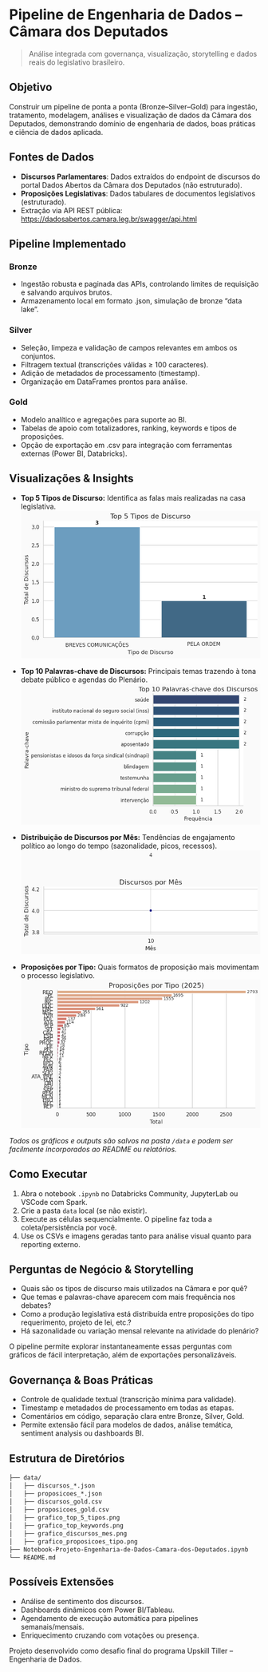 # Pipeline de Engenharia de Dados – Câmara dos Deputados

> Análise integrada com governança, visualização, storytelling e dados reais do legislativo brasileiro.

## Objetivo
Construir um pipeline de ponta a ponta (Bronze–Silver–Gold) para ingestão, tratamento, modelagem, análises e visualização de dados da Câmara dos Deputados, demonstrando domínio de engenharia de dados, boas práticas e ciência de dados aplicada.

## Fontes de Dados
- **Discursos Parlamentares**: Dados extraídos do endpoint de discursos do portal Dados Abertos da Câmara dos Deputados (não estruturado).
- **Proposições Legislativas**: Dados tabulares de documentos legislativos (estruturado).
- Extração via API REST pública: https://dadosabertos.camara.leg.br/swagger/api.html

## Pipeline Implementado
### Bronze
- Ingestão robusta e paginada das APIs, controlando limites de requisição e salvando arquivos brutos.
- Armazenamento local em formato .json, simulação de bronze “data lake”.

### Silver
- Seleção, limpeza e validação de campos relevantes em ambos os conjuntos.
- Filtragem textual (transcrições válidas ≥ 100 caracteres).
- Adição de metadados de processamento (timestamp).
- Organização em DataFrames prontos para análise.

### Gold
- Modelo analítico e agregações para suporte ao BI.
- Tabelas de apoio com totalizadores, ranking, keywords e tipos de proposições.
- Opção de exportação em .csv para integração com ferramentas externas (Power BI, Databricks).

## Visualizações & Insights
- **Top 5 Tipos de Discurso:** Identifica as falas mais realizadas na casa legislativa.
![Top 5 Tipos de Discurso](data/grafico_top_5_tipos.png)

- **Top 10 Palavras-chave de Discursos:** Principais temas trazendo à tona debate público e agendas do Plenário.
![Top 10 Palavras-chave](data/grafico_top_keywords.png)

- **Distribuição de Discursos por Mês:** Tendências de engajamento político ao longo do tempo (sazonalidade, picos, recessos).
![Discursos por Mês](data/grafico_discursos_mes.png)

- **Proposições por Tipo:** Quais formatos de proposição mais movimentam o processo legislativo.
![Proposições por Tipo](data/grafico_proposicoes_tipo.png)

*Todos os gráficos e outputs são salvos na pasta `/data` e podem ser facilmente incorporados ao README ou relatórios.*

## Como Executar
1. Abra o notebook `.ipynb` no Databricks Community, JupyterLab ou VSCode com Spark.
2. Crie a pasta `data` local (se não existir).
3. Execute as células sequencialmente. O pipeline faz toda a coleta/persistência por você.
4. Use os CSVs e imagens geradas tanto para análise visual quanto para reporting externo.

## Perguntas de Negócio & Storytelling
- Quais são os tipos de discurso mais utilizados na Câmara e por quê?
- Que temas e palavras-chave aparecem com mais frequência nos debates?
- Como a produção legislativa está distribuída entre proposições do tipo requerimento, projeto de lei, etc.?
- Há sazonalidade ou variação mensal relevante na atividade do plenário?

O pipeline permite explorar instantaneamente essas perguntas com gráficos de fácil interpretação, além de exportações personalizáveis.

## Governança & Boas Práticas
- Controle de qualidade textual (transcrição mínima para validade).
- Timestamp e metadados de processamento em todas as etapas.
- Comentários em código, separação clara entre Bronze, Silver, Gold.
- Permite extensão fácil para modelos de dados, análise temática, sentiment analysis ou dashboards BI.

## Estrutura de Diretórios
```shell
├── data/
│   ├── discursos_*.json
│   ├── proposicoes_*.json
│   ├── discursos_gold.csv
│   ├── proposicoes_gold.csv
│   ├── grafico_top_5_tipos.png
│   ├── grafico_top_keywords.png
│   ├── grafico_discursos_mes.png
│   ├── grafico_proposicoes_tipo.png
├── Notebook-Projeto-Engenharia-de-Dados-Camara-dos-Deputados.ipynb
└── README.md
```

## Possíveis Extensões
- Análise de sentimento dos discursos.
- Dashboards dinâmicos com Power BI/Tableau.
- Agendamento de execução automática para pipelines semanais/mensais.
- Enriquecimento cruzando com votações ou presença.

Projeto desenvolvido como desafio final do programa Upskill Tiller – Engenharia de Dados.
